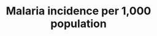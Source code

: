 ---
title: 'Malaria  incidence  per  1,000  population'
permalink: /3-3-3/
sdg_goal: 3
layout: indicator
indicator: 3.3.3
indicator_variable: null
graph: null
graph_type_description: >-
  CDC  not  able  to  report.  The  only  cases  in  the  US  are  related  to  travel  and  there  are  very  few.
graph_status_notes: Not  applicable
variable_description: null
variable_notes: null
un_designated_tier: '1'
un_custodial_agency: WHO
target_id: '3.3'
has_metadata: true
goal_meta_link: 'http://unstats.un.org/sdgs/files/metadata-compilation/Metadata-Goal-3.pdf'
goal_meta_link_page: 8
indicator_name: 'Malaria  incidence  per  1,000  population'
target: >-
  By  2030,  end  the  epidemics  of  AIDS,  tuberculosis,  malaria  and  neglected  tropical  diseases  and  combat  hepatitis,  water-borne  diseases  and  other  communicable  diseases.
indicator_definition: Number  of  malaria  cases  per  1000  persons  per  year.
comments_and_limitations: >-
  The  US  CDC  is  not  able  to  report.  The  only  cases  in  the  US  are  related  to  travel  and  there  are  very  few.
source_agency_staff_email: Jennifer  Madans
source_agency_survey_dataset: NCHS
source_title: null
source_notes: null
published: true  

method_of_computation: >-
  Number  of  malaria  cases  /  Population  at  risk  (number  of  people  living  in  areas  where  malaria  transmission  occurs)  Method  of  measurement  Complete  data  on  malaria  cases  reported  through  surveillance  systems  are  the  best  source  of  data  but  are  rarely  available  for  large  populations.  Reported  data  on  malaria  cases  generally  need  to  be  corrected  for  extent  of  health  service  use,  incompleteness  of  reporting  and  lack  of  case  confirmation.  In  high  transmission  areas  with  limited  health  service  data  but  with  good  data  on  parasite  prevalence  the  number  of  cases  can  be  estimated  from  parasite  prevalence.''The  denominator  is  estimated,  using  risk  mapping  and  population  data.  Method  of  estimation  WHO  compiles  data  on  reported  confirmed  cases  of  malaria,  submitted  by  national  malaria  control  programmes  and  estimates  the  extent  of  underreporting.''Where  necessary  the  number  of  cases  are  inferred  from  parasite  prevalence  surveys.''
---